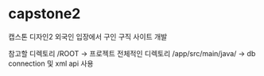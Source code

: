 # capstone2
캡스톤 디자인2 
외국인 입장에서 구인 구직 사이트 개발

참고할 디렉토리
/ROOT -> 프로젝트 전체적인 디렉토리
/app/src/main/java/ -> db connection 및 xml api 사용
